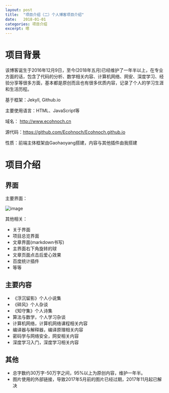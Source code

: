 ```yaml
---
layout: post
title:  "项目介绍（二）个人博客项目介绍"
date:   2018-01-01
categories: 项目介绍
excerpt: 嗯
---
```

<script type="text/javascript" src="http://cdn.mathjax.org/mathjax/latest/MathJax.js?config=TeX-AMS-MML_HTMLorMML"></script>

<script type="text/x-mathjax-config">
    MathJax.Hub.Config({
        tex2jax: {inlineMath: [['$', '$']]},
        messageStyle: "none"
    });
</script>

# 项目背景

该博客诞生于2016年12月9日，至今(2018年五月)已经维护了一年半以上，在专业方面的话，包含了代码的分析、数学相关内容、计算机网络、网安、深度学习、经验分享等很多方面，基本都是原创而且也有很多优质内容，记录了个人的学习生涯和生活历程。

基于框架：Jekyll, Github.io

主要使用语言：HTML、JavaScript等

域名： http://www.ecohnoch.cn

源代码：https://github.com/Ecohnoch/Ecohnoch.github.io

性质：前端主体框架由Gaohaoyang搭建，内容与其他插件由我搭建

# 项目介绍

## 界面

主要界面：

![image]("/img/blo.png")

其他相关：

* 关于界面
* 项目总览界面
* 文章界面(markdown书写)
* 主界面右下角旋转的球
* 文章页面点击后爱心效果
* 百度统计插件
* 等等

## 主要内容

* 《浮沉留影》个人小说集
* 《碎风》个人杂谈
* 《知守集》个人诗集
* 算法与数学，个人学习杂谈
* 计算机网络，计算机网络课程相关内容
* 编译器与解释器，编译原理相关内容
* 密码学与网络安全，网安相关内容
* 深度学习入门，深度学习相关内容

## 其他


* 总字数约30万字-50万字之间，95%以上为原创内容，维护一年半。
* 图片使用的外部链接，导致2017年5月前的图片已经过期，2017年11月起已解决

